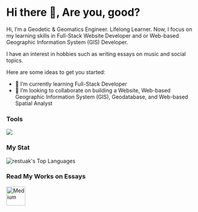 # <summary><strong>Hi there :wave:, Are you, good?</strong></summary>
Hi, I’m a Geodetic & Geomatics Engineer. Lifelong Learner. Now, I focus on my learning skills in Full-Stack Website Developer and or Web-based Geographic Information System (GIS) Developer. 

I have an interest in hobbies such as writing essays on music and social topics.

Here are some ideas to get you started: 
- 🌱 I’m currently learning Full-Stack Developer
- 👯 I’m looking to collaborate on building a Website, Web-based Geographic Information System (GIS), Geodatabase, and Web-based Spatial Analyst


### <summary><strong>Tools</strong></summary>
<p>
    <img src="https://img.shields.io/badge/Text%20Editor-Visual%20Studio%20Code-blue?&logo=visual%20studio%20code&logoColor=blue" />
</p>
 

### <summary><strong>My Stat</strong></summary>
![restuak's Top Languages](https://github-readme-stats.vercel.app/api/top-langs/?username=restuak&theme=dark&show_icons=true&hide_border=true&layout=compact)

### <summary><strong>Read My Works on Essays</strong></summary>
<a href="https://restuaka.medium.com/" target="_blank">
  <img align="left" alt="Medium" width="50px" src="https://simpleicons.now.sh/medium/000000" />
</a>
